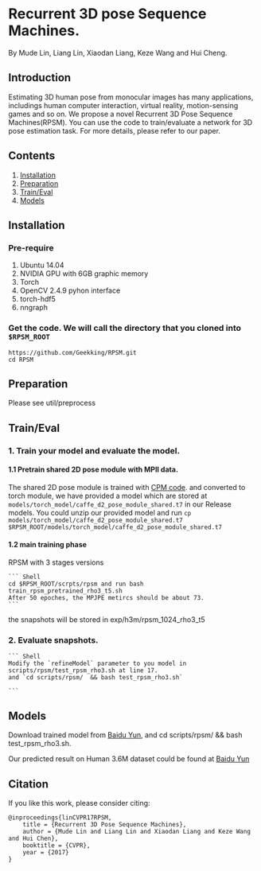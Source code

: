 
# Recurrent 3D pose Sequence Machines.
By Mude Lin, Liang Lin, Xiaodan Liang, Keze Wang and Hui Cheng.

## Introduction

Estimating 3D human pose from monocular images has many applications, includings human computer interaction, virtual reality, 
motion-sensing games and so on. We propose a novel Recurrent 3D Pose Sequence Machines(RPSM).
You can use the code to train/evaluate a network for 3D pose estimation task. For more details, please refer to our paper.

## Contents
1. [Installation](#installation)
2. [Preparation](#preparation)
3. [Train/Eval](#traineval)
4. [Models](#models)


## Installation

### Pre-require
1. Ubuntu 14.04
2. NVIDIA GPU with 6GB graphic memory
3. Torch
4. OpenCV 2.4.9 pyhon interface
5. torch-hdf5
6. nngraph
### Get the code. We will call the directory that you cloned into `$RPSM_ROOT`
```Shell
https://github.com/Geekking/RPSM.git
cd RPSM
```

## Preparation
Please see util/preprocess

## Train/Eval
### 1. Train your model and evaluate the model.

#### 1.1 Pretrain shared 2D pose module with MPII data.
The shared 2D pose module is trained with [CPM code](https://github.com/shihenw/convolutional-pose-machines-release). and converted to torch module, we have provided a model which are stored at `models/torch_model/caffe_d2_pose_module_shared.t7` 
in our Release models. You could unzip our provided model and run `cp models/torch_model/caffe_d2_pose_module_shared.t7 $RPSM_ROOT/models/torch_model/caffe_d2_pose_module_shared.t7`

#### 1.2 main training phase
RPSM with 3 stages versions

    ``` Shell
    cd $RPSM_ROOT/scrpts/rpsm and run bash train_rpsm_pretrained_rho3_t5.sh
    After 50 epoches, the MPJPE metircs should be about 73. 
    ```

the snapshots will be stored in exp/h3m/rpsm_1024_rho3_t5

### 2. Evaluate snapshots.
   
    ``` Shell
    Modify the `refineModel` parameter to you model in scripts/rpsm/test_rpsm_rho3.sh at line 17.
    and `cd scripts/rpsm/  && bash test_rpsm_rho3.sh`

    ```
   
## Models
Download trained model from [Baidu Yun](https://pan.baidu.com/s/1migHkr2), and cd scripts/rpsm/  && bash test_rpsm_rho3.sh.

Our predicted result on Human 3.6M dataset could be found at [Baidu Yun](https://pan.baidu.com/s/1i4TqeFV)





## Citation
If you like this work, please consider citing:

    @inproceedings{linCVPR17RPSM,
        title = {Recurrent 3D Pose Sequence Machines},
        author = {Mude Lin and Liang Lin and Xiaodan Liang and Keze Wang and Hui Chen},
        booktitle = {CVPR},
        year = {2017}
    }
